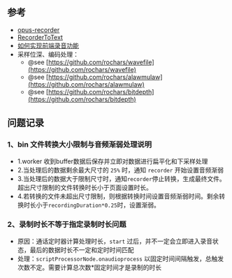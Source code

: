 
## 参考

- [opus-recorder](https://github.com/chris-rudmin/opus-recorder)
- [RecorderToText](https://github.com/httggdt/RecorderToText)
- [如何实现前端录音功能](https://zhuanlan.zhihu.com/p/43710364)
- 采样位深、编码处理：
  - @see [https://github.com/rochars/wavefile](https://github.com/rochars/wavefile)
  - @see [https://github.com/rochars/alawmulaw](https://github.com/rochars/alawmulaw)
  - @see [https://github.com/rochars/bitdepth](https://github.com/rochars/bitdepth)

## 问题记录

### 1、bin 文件转换大小限制与音频渐弱处理说明

- 1.worker 收到buffer数据后保存并立即对数据进行扁平化和下采样处理
- 2.当处理后的数据剩余最大尺寸的 `25%` 时，通知 `recorder` 开始设置音频渐弱
- 3.当处理后的数据大于限制尺寸时，通知`recorder`停止转换，生成最终文件。超出尺寸限制的文件转换时长小于页面设置时长。
- 4.若转换的文件未超出尺寸限制，则根据转换时间设置音频渐弱时间。剩余转换时长小于`recordingDuration*0.25`时，设置渐弱。


### 2、录制时长不等于指定录制时长问题

- 原因：通话定时器计算处理时长，`start` 过后，并不一定会立即进入录音状态，最后的数据时长不一定和定时时间匹配
- 处理：`scriptProcessorNode.onaudioprocess` 以固定时间间隔触发，总触发次数不定。需要计算总次数*固定时间才是录制的时长






